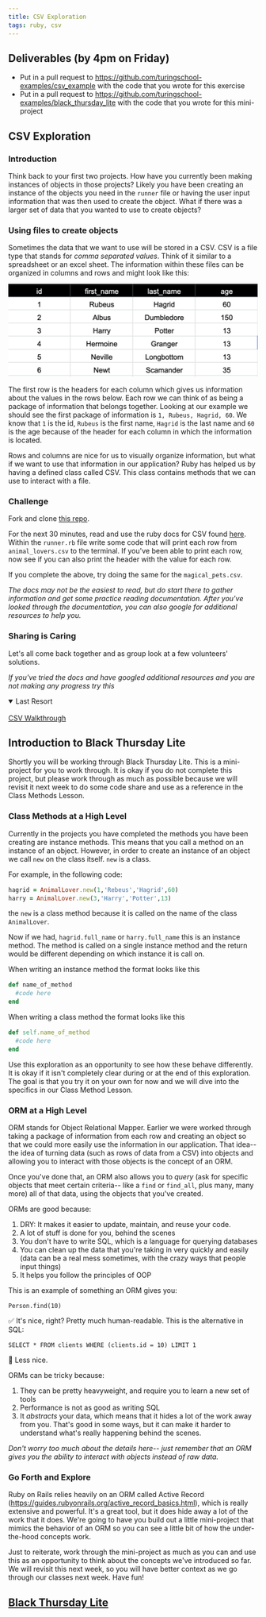 ```yaml
---
title: CSV Exploration
tags: ruby, csv
---
```


## Deliverables (by 4pm on Friday)

* Put in a pull request to https://github.com/turingschool-examples/csv_example with the code that you wrote for this exercise
* Put in a pull request to https://github.com/turingschool-examples/black_thursday_lite with the code that you wrote for this mini-project

## CSV Exploration

### Introduction

Think back to your first two projects. How have you currently been making instances of objects in those projects? Likely you have been creating an instance of the objects you need in the `runner` file or having the user input information that was then used to create the object. What if there was a larger set of data that you wanted to use to create objects?

### Using files to create objects

Sometimes the data that we want to use will be stored in a CSV. CSV is a file type that stands for _comma separated values_. Think of it similar to a spreadsheet or an excel sheet. The information within these files can be organized in columns and rows and might look like this:

<img src='./assets/csv_example.png'/>

The first row is the headers for each column which gives us information about the values in the rows below. Each row we can think of as being a package of information that belongs together. Looking at our example we should see the first package of information is `1, Rubeus, Hagrid, 60`. We know that `1` is the id, `Rubeus` is the first name, `Hagrid` is the last name and `60` is the age because of the header for each column in which the information is located.

Rows and columns are nice for us to visually organize information, but what if we want to use that information in our application? Ruby has helped us by having a defined class called CSV. This class contains methods that we can use to interact with a file.

### Challenge

Fork and clone [this repo](https://github.com/turingschool-examples/csv_example).

For the next 30 minutes, read and use the ruby docs for CSV found [here](https://ruby-doc.org/stdlib-2.6.5/libdoc/csv/rdoc/CSV.html#method-c-new). Within the `runner.rb` file write some code that will print each row from `animal_lovers.csv` to the terminal. If you've been able to print each row, now see if you can also print the header with the value for each row.

If you complete the above, try doing the same for the `magical_pets.csv`.

_The docs may not be the easiest to read, but do start there to gather information and get some practice reading documentation. After you've looked through the documentation, you can also google for additional resources to help you._


### Sharing is Caring

Let's all come back together and as group look at a few volunteers' solutions.


 _If you've tried the docs and have googled additional resources and you are not making any progress try this_
<details open>
<summary>Last Resort</summary>
<br>
<a href="https://github.com/turingschool/backend-curriculum-site/blob/gh-pages/module1/lessons/csv_walkthrough.md">CSV Walkthrough</a>
</details>


## Introduction to Black Thursday Lite

Shortly you will be working through Black Thursday Lite. This is a mini-project for you to work through. It is okay if you do not complete this project, but please work through as much as possible because we will revisit it next week to do some code share and use as a reference in the Class Methods Lesson.

### Class Methods at a High Level

Currently in the projects you have completed the methods you have been creating are instance methods. This means that you call a method on an instance of an object. However, in order to create an instance of an object we call `new` on the class itself. `new` is a class.

For example, in the following code:

```ruby
hagrid = AnimalLover.new(1,'Rebeus','Hagrid',60)
harry = AnimalLover.new(3,'Harry','Potter',13)
```

the `new` is a class method because it is called on the name of the class `AnimalLover`.

Now if we had, `hagrid.full_name` or `harry.full_name` this is an instance method. The method is called on a single instance method and the return would be different depending on which instance it is call on.

When writing an instance method the format looks like this

``` Ruby
def name_of_method
  #code here
end
```

When writing a class method the format looks like this

```Ruby
def self.name_of_method
  #code here
end
```

Use this exploration as an opportunity to see how these behave differently. It is okay if it isn't completely clear during or at the end of this exploration. The goal is that you try it on your own for now and we will dive into the specifics in our Class Method Lesson.

### ORM at a High Level

ORM stands for Object Relational Mapper. Earlier we were worked through taking a package of information from each row and creating an object so that we could more easily use the information in our application. That idea--the idea of turning data (such as rows of data from a CSV) into objects and allowing you to interact with those objects is the concept of an ORM.

Once you've done that, an ORM also allows you to *query* (ask for specific objects that meet certain criteria-- like a `find` or `find_all`, plus many, many more) all of that data, using the objects that you've created.

ORMs are good because:

1. DRY: It makes it easier to update, maintain, and reuse your code.
2. A lot of stuff is done for you, behind the scenes
3. You don't have to write SQL, which is a language for querying databases
4. You can clean up the data that you're taking in very quickly and easily (data can be a real mess sometimes, with the crazy ways that people input things)
5. It helps you follow the principles of OOP

This is an example of something an ORM gives you:
```
Person.find(10)
```
✅ It's nice, right? Pretty much human-readable.
This is the alternative in SQL:
```
SELECT * FROM clients WHERE (clients.id = 10) LIMIT 1
```
😬 Less nice.

ORMs can be tricky because:

1. They can be pretty heavyweight, and require you to learn a new set of tools
2. Performance is not as good as writing SQL
3. It _abstracts_ your data, which means that it hides a lot of the work away from you. That's good in some ways, but it can make it harder to understand what's really happening behind the scenes.

*Don't worry too much about the details here-- just remember that an ORM gives you the ability to interact with objects instead of raw data.*


### Go Forth and Explore

Ruby on Rails relies heavily on an ORM called Active Record (https://guides.rubyonrails.org/active_record_basics.html), which is really extensive and powerful.  It's a great tool, but it does hide away a lot of the work that it does.  We're going to have you build out a little mini-project that mimics the behavior of an ORM so you can see a little bit of how the under-the-hood concepts work.

Just to reiterate, work through the mini-project as much as you can and use this as an opportunity to think about the concepts we've introduced so far. We will revisit this next week, so you will have better context as we go through our classes next week. Have fun!

## [Black Thursday Lite](https://github.com/turingschool-examples/black_thursday_lite)
